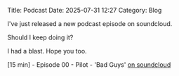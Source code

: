 Title: Podcast
Date: 2025-07-31 12:27
Category: Blog


I've just released a new podcast episode on soundcloud.

Should I keep doing it? 

I had a blast. Hope you too.

[15 min] - Episode 00 - Pilot - 'Bad Guys' [on soundcloud](https://soundcloud.com/rarellano/episode-00-pilot-bad-guys?si=d3edfd70e12b4149b4307fc71b9c73f5&utm_source=clipboard&utm_medium=text&utm_campaign=social_sharing)


